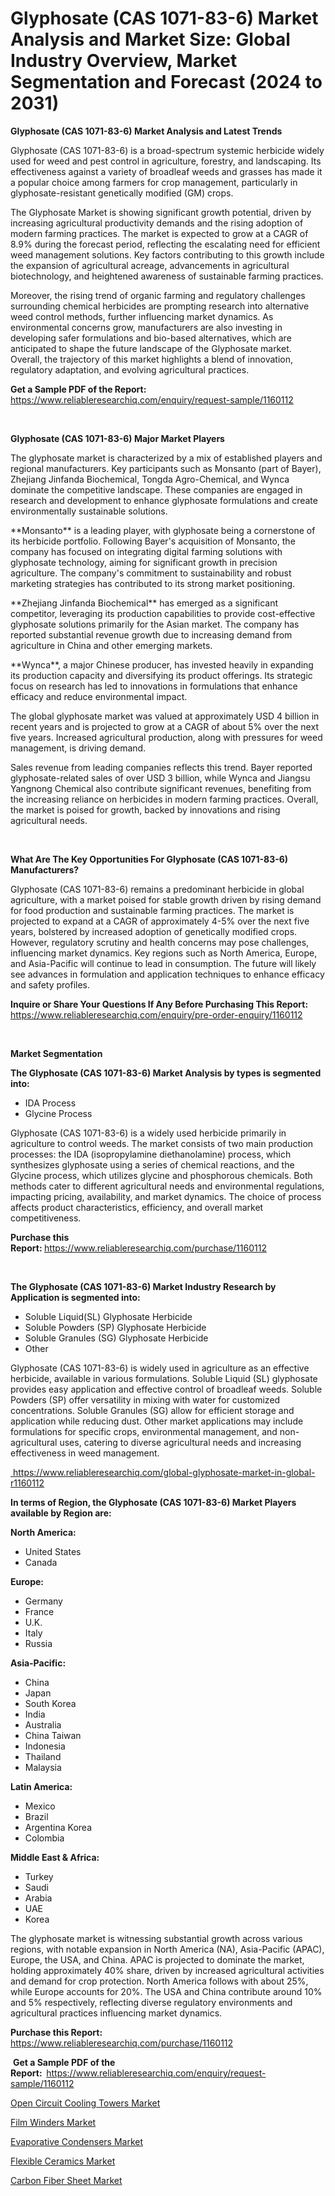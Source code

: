 <p><h1>Glyphosate (CAS 1071-83-6) Market Analysis and Market Size: Global Industry Overview, Market Segmentation and Forecast (2024 to 2031)</h1></p><p><strong>Glyphosate (CAS 1071-83-6) Market Analysis and Latest Trends</strong></p>
<p><p>Glyphosate (CAS 1071-83-6) is a broad-spectrum systemic herbicide widely used for weed and pest control in agriculture, forestry, and landscaping. Its effectiveness against a variety of broadleaf weeds and grasses has made it a popular choice among farmers for crop management, particularly in glyphosate-resistant genetically modified (GM) crops. </p><p>The Glyphosate Market is showing significant growth potential, driven by increasing agricultural productivity demands and the rising adoption of modern farming practices. The market is expected to grow at a CAGR of 8.9% during the forecast period, reflecting the escalating need for efficient weed management solutions. Key factors contributing to this growth include the expansion of agricultural acreage, advancements in agricultural biotechnology, and heightened awareness of sustainable farming practices.</p><p>Moreover, the rising trend of organic farming and regulatory challenges surrounding chemical herbicides are prompting research into alternative weed control methods, further influencing market dynamics. As environmental concerns grow, manufacturers are also investing in developing safer formulations and bio-based alternatives, which are anticipated to shape the future landscape of the Glyphosate market. Overall, the trajectory of this market highlights a blend of innovation, regulatory adaptation, and evolving agricultural practices.</p></p>
<p><strong>Get a Sample PDF of the Report:&nbsp;</strong> <a href="https://www.reliableresearchiq.com/enquiry/request-sample/1160112?utm_campaign=1082&utm_medium=2&utm_source=Github&utm_content=ia&utm_term=26122024&utm_id=glyphosate-cas-1071-83-6">https://www.reliableresearchiq.com/enquiry/request-sample/1160112</a></p>
<p>&nbsp;</p>
<p><strong>Glyphosate (CAS 1071-83-6) Major Market Players</strong></p>
<p><p>The glyphosate market is characterized by a mix of established players and regional manufacturers. Key participants such as Monsanto (part of Bayer), Zhejiang Jinfanda Biochemical, Tongda Agro-Chemical, and Wynca dominate the competitive landscape. These companies are engaged in research and development to enhance glyphosate formulations and create environmentally sustainable solutions.</p><p>**Monsanto** is a leading player, with glyphosate being a cornerstone of its herbicide portfolio. Following Bayer's acquisition of Monsanto, the company has focused on integrating digital farming solutions with glyphosate technology, aiming for significant growth in precision agriculture. The company's commitment to sustainability and robust marketing strategies has contributed to its strong market positioning.</p><p>**Zhejiang Jinfanda Biochemical** has emerged as a significant competitor, leveraging its production capabilities to provide cost-effective glyphosate solutions primarily for the Asian market. The company has reported substantial revenue growth due to increasing demand from agriculture in China and other emerging markets.</p><p>**Wynca**, a major Chinese producer, has invested heavily in expanding its production capacity and diversifying its product offerings. Its strategic focus on research has led to innovations in formulations that enhance efficacy and reduce environmental impact.</p><p>The global glyphosate market was valued at approximately USD 4 billion in recent years and is projected to grow at a CAGR of about 5% over the next five years. Increased agricultural production, along with pressures for weed management, is driving demand.</p><p>Sales revenue from leading companies reflects this trend. Bayer reported glyphosate-related sales of over USD 3 billion, while Wynca and Jiangsu Yangnong Chemical also contribute significant revenues, benefiting from the increasing reliance on herbicides in modern farming practices. Overall, the market is poised for growth, backed by innovations and rising agricultural needs.</p></p>
<p>&nbsp;</p>
<p><strong>What Are The Key Opportunities For Glyphosate (CAS 1071-83-6) Manufacturers?</strong></p>
<p><p>Glyphosate (CAS 1071-83-6) remains a predominant herbicide in global agriculture, with a market poised for stable growth driven by rising demand for food production and sustainable farming practices. The market is projected to expand at a CAGR of approximately 4-5% over the next five years, bolstered by increased adoption of genetically modified crops. However, regulatory scrutiny and health concerns may pose challenges, influencing market dynamics. Key regions such as North America, Europe, and Asia-Pacific will continue to lead in consumption. The future will likely see advances in formulation and application techniques to enhance efficacy and safety profiles.</p></p>
<p><strong>Inquire or Share Your Questions If Any Before Purchasing This Report:</strong> <a href="https://www.reliableresearchiq.com/enquiry/pre-order-enquiry/1160112?utm_campaign=1082&utm_medium=2&utm_source=Github&utm_content=ia&utm_term=26122024&utm_id=glyphosate-cas-1071-83-6">https://www.reliableresearchiq.com/enquiry/pre-order-enquiry/1160112</a></p>
<p>&nbsp;</p>
<p><strong>Market Segmentation</strong></p>
<p><strong>The Glyphosate (CAS 1071-83-6) Market Analysis by types is segmented into:</strong></p>
<p><ul><li>IDA Process</li><li>Glycine Process</li></ul></p>
<p><p>Glyphosate (CAS 1071-83-6) is a widely used herbicide primarily in agriculture to control weeds. The market consists of two main production processes: the IDA (isopropylamine diethanolamine) process, which synthesizes glyphosate using a series of chemical reactions, and the Glycine process, which utilizes glycine and phosphorous chemicals. Both methods cater to different agricultural needs and environmental regulations, impacting pricing, availability, and market dynamics. The choice of process affects product characteristics, efficiency, and overall market competitiveness.</p></p>
<p><strong>Purchase this Report:&nbsp;</strong><a href="https://www.reliableresearchiq.com/purchase/1160112?utm_campaign=1082&utm_medium=2&utm_source=Github&utm_content=ia&utm_term=26122024&utm_id=glyphosate-cas-1071-83-6">https://www.reliableresearchiq.com/purchase/1160112</a></p>
<p>&nbsp;</p>
<p><strong>The Glyphosate (CAS 1071-83-6) Market Industry Research by Application is segmented into:</strong></p>
<p><ul><li>Soluble Liquid(SL) Glyphosate Herbicide</li><li>Soluble Powders (SP) Glyphosate Herbicide</li><li>Soluble Granules (SG) Glyphosate Herbicide</li><li>Other</li></ul></p>
<p><p>Glyphosate (CAS 1071-83-6) is widely used in agriculture as an effective herbicide, available in various formulations. Soluble Liquid (SL) glyphosate provides easy application and effective control of broadleaf weeds. Soluble Powders (SP) offer versatility in mixing with water for customized concentrations. Soluble Granules (SG) allow for efficient storage and application while reducing dust. Other market applications may include formulations for specific crops, environmental management, and non-agricultural uses, catering to diverse agricultural needs and increasing effectiveness in weed management.</p></p>
<p><a href="https://www.reliableresearchiq.com/global-glyphosate-market-in-global-r1160112?utm_campaign=1082&utm_medium=2&utm_source=Github&utm_content=ia&utm_term=26122024&utm_id=glyphosate-cas-1071-83-6">&nbsp;https://www.reliableresearchiq.com/global-glyphosate-market-in-global-r1160112</a></p>
<p><strong>In terms of Region, the Glyphosate (CAS 1071-83-6) Market Players available by Region are:</strong></p>
<p>
    <p> <strong> North America: </strong>
        <ul>
            <li>United States</li>
            <li>Canada</li>
        </ul>
        </p> 
    <p> <strong> Europe: </strong>
        <ul>
            <li>Germany</li>
            <li>France</li>
            <li>U.K.</li>
            <li>Italy</li>
            <li>Russia</li>
        </ul>
        </p> 
    <p> <strong> Asia-Pacific: </strong>
        <ul>
            <li>China</li>
            <li>Japan</li>
            <li>South Korea</li>
            <li>India</li>
            <li>Australia</li>
            <li>China Taiwan</li>
            <li>Indonesia</li>
            <li>Thailand</li>
            <li>Malaysia</li>
        </ul>
        </p> 
    <p> <strong> Latin America: </strong>
        <ul>
            <li>Mexico</li>
            <li>Brazil</li>
            <li>Argentina Korea</li>
            <li>Colombia</li>
        </ul>
        </p> 
    <p> <strong> Middle East & Africa: </strong>
        <ul>
            <li>Turkey</li>
            <li>Saudi</li>
            <li>Arabia</li>
            <li>UAE</li>
            <li>Korea</li>
        </ul>
    </p>
    </p>
<p><p>The glyphosate market is witnessing substantial growth across various regions, with notable expansion in North America (NA), Asia-Pacific (APAC), Europe, the USA, and China. APAC is projected to dominate the market, holding approximately 40% share, driven by increased agricultural activities and demand for crop protection. North America follows with about 25%, while Europe accounts for 20%. The USA and China contribute around 10% and 5% respectively, reflecting diverse regulatory environments and agricultural practices influencing market dynamics.</p></p>
<p><strong>Purchase this Report: </strong><a href="https://www.reliableresearchiq.com/purchase/1160112?utm_campaign=1082&utm_medium=2&utm_source=Github&utm_content=ia&utm_term=26122024&utm_id=glyphosate-cas-1071-83-6">https://www.reliableresearchiq.com/purchase/1160112</a></p>
<p>&nbsp;<strong>Get a Sample PDF of the Report:&nbsp;&nbsp;</strong><a href="https://www.reliableresearchiq.com/enquiry/request-sample/1160112?utm_campaign=1082&utm_medium=2&utm_source=Github&utm_content=ia&utm_term=26122024&utm_id=glyphosate-cas-1071-83-6">https://www.reliableresearchiq.com/enquiry/request-sample/1160112</a></p>
<p><strong></strong></p>
<p><p><a href="https://www.linkedin.com/pulse/open-circuit-cooling-towers-market-overview-components-9letf?utm_campaign=1082&utm_medium=2&utm_source=Github&utm_content=ia&utm_term=26122024&utm_id=glyphosate-cas-1071-83-6">Open Circuit Cooling Towers Market</a></p><p><a href="https://www.linkedin.com/pulse/film-winders-market-growth-forecast-size-projected-91-cagr-60nwf?utm_campaign=1082&utm_medium=2&utm_source=Github&utm_content=ia&utm_term=26122024&utm_id=glyphosate-cas-1071-83-6">Film Winders Market</a></p><p><a href="https://www.linkedin.com/pulse/evaporative-condensers-industry-resonance-144-amplification-zidsf?utm_campaign=1082&utm_medium=2&utm_source=Github&utm_content=ia&utm_term=26122024&utm_id=glyphosate-cas-1071-83-6">Evaporative Condensers Market</a></p><p><a href="https://www.linkedin.com/pulse/thorough-analysis-flexible-ceramics-market-itsindustrys-growth-ulnaf?utm_campaign=1082&utm_medium=2&utm_source=Github&utm_content=ia&utm_term=26122024&utm_id=glyphosate-cas-1071-83-6">Flexible Ceramics Market</a></p><p><a href="https://www.linkedin.com/pulse/global-carbon-fiber-sheet-market-size-andtrends-affecting-the117-ul5ef?utm_campaign=1082&utm_medium=2&utm_source=Github&utm_content=ia&utm_term=26122024&utm_id=glyphosate-cas-1071-83-6">Carbon Fiber Sheet Market</a></p></p>